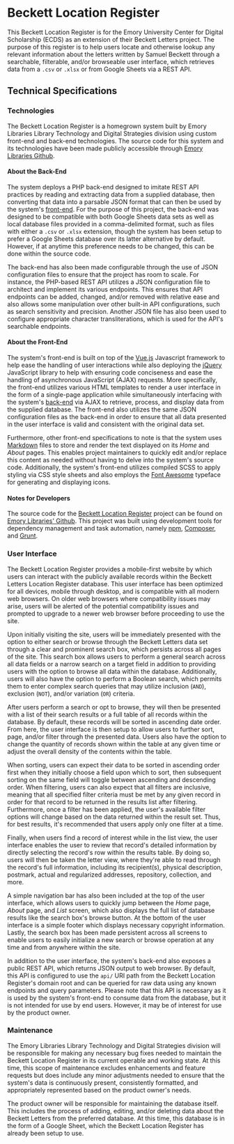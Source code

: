 # Beckett Location Register

This Beckett Location Register is for the Emory University Center for Digital Scholarship (ECDS) as an extension of their Beckett Letters project. The purpose of this register is to help users locate and otherwise lookup any relevant information about the letters written by Samuel Beckett through a searchable, filterable, and/or browseable user interface, which retrieves data from a `.csv` or `.xlsx` or from Google Sheets  via a REST API.

## Technical Specifications

### Technologies

The Beckett Location Register is a homegrown system built by Emory Libraries Library Technology and Digital Strategies division using custom front-end and back-end technologies. The source code for this system and its technologies have been made publicly accessible through [Emory Libraries Github](https://github.com/emory-libraries/beckett-location-register).

#### About the Back-End

The system deploys a PHP back-end designed to imitate REST API practices by reading and extracting data from a supplied database, then converting that data into a parsable JSON format that can then be used by the system's [front-end](#about-the-front-end). For the purpose of this project, the back-end was designed to be compatible with both Google Sheets data sets as well as local database files provided in a comma-delimited format, such as files with either a `.csv` or `.xlsx` extension, though the system has been setup to prefer a Google Sheets database over its latter alternative by default. However, if at anytime this preference needs to be changed, this can be done within the source code.

The back-end has also been made configurable through the use of JSON configuration files to ensure that the project has room to scale. For instance, the PHP-based REST API utilizes a JSON configuration file to architect and implement its various endpoints. This ensures that API endpoints can be added, changed, and/or removed with relative ease and also allows some manipulation over other built-in API configurations, such as search sensitivity and precision. Another JSON file has also been used to configure appropriate character transliterations, which is used for the API's searchable endpoints. 

#### About the Front-End

The system's front-end is built on top of the [Vue.js](https://vuejs.org) Javascript framework to help ease the handling of user interactions while also deploying the [jQuery](http://jquery.com/) JavaScript library to help with ensuring code conciseness and ease the handling of asynchronous JavaScript (AJAX) requests. More specifically, the front-end utilizes various HTML templates to render a user interface in the form of a single-page application while simultaneously interfacing with the system's [back-end](#about-the-back-end) via AJAX to retrieve, process, and display data from the supplied database. The front-end also utilizes the same JSON configuration files as the back-end in order to ensure that all data presented in the user interface is valid and consistent with the original data set.

Furthermore, other front-end specifications to note is that the system uses [Markdown](https://daringfireball.net/projects/markdown/) files to store and render the text displayed on its *Home* and *About* pages. This enables project maintainers to quickly edit and/or replace this content as needed without having to delve into the system's source code. Additionally, the system's front-end utilizes compiled SCSS to apply styling via CSS style sheets and also employs the [Font Awesome](https://fontawesome.com/) typeface for generating and displaying icons.

#### Notes for Developers

The source code for the [Beckett Location Register](https://github.com/emory-libraries/beckett-location-register) project can be found on [Emory Libraries' Github](https://github.com/emory-libraries). This project was built using development tools for dependency management and task automation, namely [npm](https://www.npmjs.com/), [Composer](https://getcomposer.org/), and [Grunt](https://gruntjs.com/).

### User Interface 

The Beckett Location Register provides a mobile-first website by which users can interact with the publicly available records within the Beckett Letters Location Register database. This user interface has been optimized for all devices, mobile through desktop, and is compatible with all modern web browsers. On older web browsers where compatibility issues may arise, users will be alerted of the potential compatibility issues and prompted to upgrade to a newer web browser before proceeding to use the site. 

Upon initially visiting the site, users will be immediately presented with the option to either search or browse through the Beckett Letters data set through a clear and prominent search box, which persists across all pages of the site. This search box allows users to perform a general search across all data fields or a narrow search on a target field in addition to providing users with the option to browse all data within the database. Additionally, users will also have the option to perform a Boolean search, which permits them to enter complex search queries that may utilize inclusion (`AND`), exclusion (`NOT`), and/or variation (`OR`) criteria.

After users perform a search or opt to browse, they will then be presented with a list of their search results or a full table of all records within the database. By default, these records will be sorted in ascending date order. From here, the user interface is then setup to allow users to further sort, page, and/or filter through the presented data. Users also have the option to change the quantity of records shown within the table at any given time or adjust the overall density of the contents within the table.

When sorting, users can expect their data to be sorted in ascending order first when they initially choose a field upon which to sort, then subsequent sorting on the same field will toggle between ascending and descending order. When filtering, users can also expect that all filters are inclusive, meaning that all specified filter criteria must be met by any given record in order for that record to be returned in the results list after filtering. Furthermore, once a filter has been applied, the user's available filter options will change based on the data returned within the result set. Thus, for best results, it's recommended that users apply only one filter at a time.

Finally, when users find a record of interest while in the list view, the user interface enables the user to review that record's detailed information by directly selecting the record's row within the results table. By doing so, users will then be taken the letter view, where they're able to read through the record's full information, including its recipient(s), physical description, postmark, actual and regularized addresses, repository, collection, and more.

A simple navigation bar has also been included at the top of the user interface, which allows users to quickly jump between the *Home* page, *About* page, and *List* screen, which also displays the full list of database results like the search box's browse button. At the bottom of the user interface is a simple footer which displays necessary copyright information. Lastly, the search box has been made persistent across all screens to enable users to easily initialize a new search or browse operation at any time and from anywhere within the site.

In addition to the user interface, the system's back-end also exposes a public REST API, which returns JSON output to web browser. By default, this API is configured to use the `api/` URI path from the Beckett Location Register's domain root and can be queried for raw data using any known endpoints and query parameters. Please note that this API is necessary as it is used by the system's front-end to consume data from the database, but it is not intended for use by end users. However, it may be of interest for use by the product owner.

### Maintenance

The Emory Libraries Library Technology and Digital Strategies division will be responsible for making any necessary bug fixes needed to maintain the Beckett Location Register in its current operable and working state. At this time, this scope of maintenance excludes enhancements and feature requests but does include any minor adjustments needed to ensure that the system's data is continuously present, consistently formatted, and appropriately represented based on the product owner's needs.

The product owner will be responsible for maintaining the database itself. This includes the process of adding, editing, and/or deleting data about the Beckett Letters from the preferred database. At this time, this database is in the form of a Google Sheet, which the Beckett Location Register has already been setup to use.
